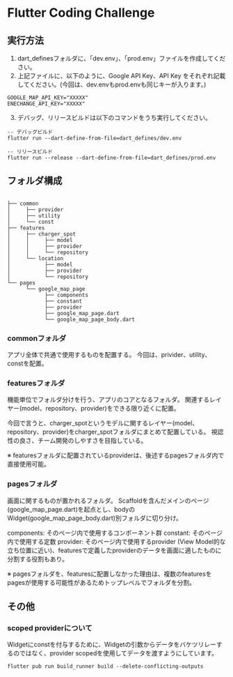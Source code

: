 # Flutter Coding Challenge

## 実行方法

1. dart_definesフォルダに、「dev.env」、「prod.env」ファイルを作成してください。
2. 上記ファイルに、以下のように、Google API Key、API Key をそれぞれ記載してください。(今回は、dev.envもprod.envも同じキーが入ります。)
```
GOOGLE_MAP_API_KEY="XXXXX"
ENECHANGE_API_KEY="XXXXX"
```

3. デバッグ、リリースビルドは以下のコマンドをうち実行してください。
```
-- デバッグビルド
flutter run --dart-define-from-file=dart_defines/dev.env

-- リリースビルド
flutter run --release --dart-define-from-file=dart_defines/prod.env
```

## フォルダ構成
```

├── common
│     ├── provider
│     ├── utility
│     └── const
├── features
│     ├── charger_spot
│     │     ├── model
│     │     ├── provider
│     │     └── repository
│     └── location
│           ├── model
│           ├── provider
│           └── repository
└── pages
      └── google_map_page
            ├── components
            ├── constant
            ├── provider
            ├── google_map_page.dart
            └── google_map_page_body.dart

```

### commonフォルダ
アプリ全体で共通で使用するものを配置する。
今回は、privider、utility、constを配置。

### featuresフォルダ
機能単位でフォルダ分けを行う、アプリのコアとなるフォルダ。
関連するレイヤー(model、repository、provider)をできる限り近くに配置。

今回で言うと、charger_spotというモデルに関するレイヤー(model、repository、provider)をcharger_spotフォルダにまとめて配置している。
視認性の良さ、チーム開発のしやすさを目指している。

※ featuresフォルダに配置されているproviderは、後述するpagesフォルダ内で直接使用可能。

### pagesフォルダ

画面に関するものが置かれるフォルダ。
Scaffoldを含んだメインのページ(google_map_page.dart)を起点とし、bodyのWidget(google_map_page_body.dart)別フォルダに切り分け。

components: そのページ内で使用するコンポーネント群
constant: そのページ内で使用する定数
provider: そのページ内で使用するprovider (View Model的な立ち位置に近い)、featuresで定義したproviderのデータを画面に適したものに分割する役割もあり。

※ pagesフォルダを、featuresに配置しなかった理由は、複数のfeaturesをpagesが使用する可能性があるためトップレベルでフォルダを分割。



## その他

### scoped providerについて
Widgetにconstを付与するために、Widgetの引数からデータをバケツリレーするのではなく、provider scopedを使用してデータを渡すようにしています。

```
flutter pub run build_runner build --delete-conflicting-outputs
```

